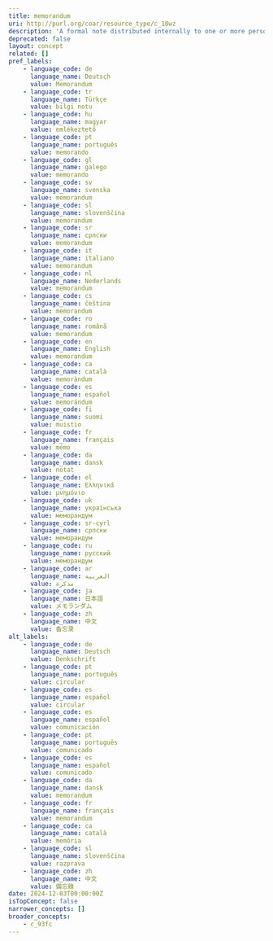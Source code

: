 ```yaml
---
title: memorandum
uri: http://purl.org/coar/resource_type/c_18wz
description: 'A formal note distributed internally to one or more persons in a company, agency, organization, or institution, with a header indicating the date it was sent and stating to whom it is addressed (To:), from whom it is sent (From:), and the subject of the text (Re:). Unlike a letter, a memo does not require a full salutation or signature at the end of the text--the sender may simply initial his or her name in the header. [Source: https://products.abc-clio.com/ODLIS/odlis_m.aspx#memorandum]'
deprecated: false
layout: concept
related: []
pref_labels:
    - language_code: de
      language_name: Deutsch
      value: Memorandum
    - language_code: tr
      language_name: Türkçe
      value: bilgi notu
    - language_code: hu
      language_name: magyar
      value: emlékeztető
    - language_code: pt
      language_name: português
      value: memorando
    - language_code: gl
      language_name: galego
      value: memorando
    - language_code: sv
      language_name: svenska
      value: memorandum
    - language_code: sl
      language_name: slovenščina
      value: memorandum
    - language_code: sr
      language_name: српски
      value: memorandum
    - language_code: it
      language_name: italiano
      value: memorandum
    - language_code: nl
      language_name: Nederlands
      value: memorandum
    - language_code: cs
      language_name: čeština
      value: memorandum
    - language_code: ro
      language_name: română
      value: memorandum
    - language_code: en
      language_name: English
      value: memorandum
    - language_code: ca
      language_name: català
      value: memoràndum
    - language_code: es
      language_name: español
      value: memorándum
    - language_code: fi
      language_name: suomi
      value: muistio
    - language_code: fr
      language_name: français
      value: mémo
    - language_code: da
      language_name: dansk
      value: notat
    - language_code: el
      language_name: Ελληνικά
      value: μνημόνιο
    - language_code: uk
      language_name: українська
      value: меморандум
    - language_code: sr-cyrl
      language_name: српски
      value: меморандум
    - language_code: ru
      language_name: русский
      value: меморандум
    - language_code: ar
      language_name: العربية
      value: مذكرة
    - language_code: ja
      language_name: 日本語
      value: メモランダム
    - language_code: zh
      language_name: 中文
      value: 备忘录
alt_labels:
    - language_code: de
      language_name: Deutsch
      value: Denkschrift
    - language_code: pt
      language_name: português
      value: circular
    - language_code: es
      language_name: español
      value: circular
    - language_code: es
      language_name: español
      value: comunicación
    - language_code: pt
      language_name: português
      value: comunicado
    - language_code: es
      language_name: español
      value: comunicado
    - language_code: da
      language_name: dansk
      value: memorandum
    - language_code: fr
      language_name: français
      value: memorandum
    - language_code: ca
      language_name: català
      value: memòria
    - language_code: sl
      language_name: slovenščina
      value: razprava
    - language_code: zh
      language_name: 中文
      value: 備忘錄
date: 2024-12-03T00:00:00Z
isTopConcept: false
narrower_concepts: []
broader_concepts:
    - c_93fc
---
```


